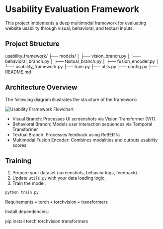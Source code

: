 # Usability Evaluation Framework

This project implements a deep multimodal framework for evaluating website usability through visual, behavioral, and textual inputs.

## Project Structure
usability_framework/
├── models/
│   ├── vision_branch.py
│   ├── behavioral_branch.py
│   ├── textual_branch.py
│   ├── fusion_encoder.py
│   └── usability_framework.py
├── train.py
├── utils.py
├── config.py
├── README.md

## Architecture Overview

The following diagram illustrates the structure of the framework:

![Usability Framework Flowchart](A_flowchart_diagram_in_the_image_illustrates_a_usa.png)

- Visual Branch: Processes UI screenshots via Vision Transformer (ViT)
- Behavioral Branch: Models user interaction sequences via Temporal Transformer
- Textual Branch: Processes feedback using RoBERTa
- Multimodal Fusion Encoder: Combines modalities and outputs usability scores

## Training

1. Prepare your dataset (screenshots, behavior logs, feedback).
2. Update `utils.py` with your data loading logic.
3. Train the model:

```bash
python train.py
```
Requirements
	•	torch
	•	torchvision
	•	transformers

Install dependencies:

pip install torch torchvision transformers
